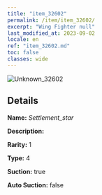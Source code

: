```yaml
---
title: "item_32602"
permalink: /item/item_32602/
excerpt: "Wing Fighter null"
last_modified_at: 2023-09-02
locale: en
ref: "item_32602.md"
toc: false
classes: wide
---
```



 ![Unknown_32602](/images/item/Settlement_star_p.png)



## Details

 **Name:** *Settlement_star* 

 **Description:** 

 **Rarity:** 1 

 **Type:** 4 

 **Suction:** true 

 **Auto Suction:** false 


